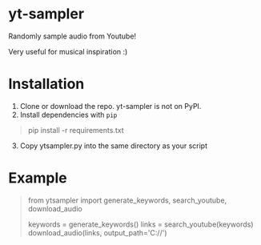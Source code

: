 # yt-sampler
Randomly sample audio from Youtube!

Very useful for musical inspiration :)

# Installation

1. Clone or download the repo. yt-sampler is not on PyPI.
2. Install dependencies with `pip`
> pip install -r requirements.txt
3. Copy ytsampler.py into the same directory as your script

# Example

> from ytsampler import generate_keywords, search_youtube, download_audio
>
> keywords = generate_keywords()
> links = search_youtube(keywords)
> download_audio(links, output_path='C://')